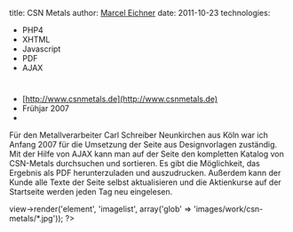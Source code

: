title: CSN Metals
author: [Marcel Eichner](love@ephigenia.de)
date: 2011-10-23
technologies:
  - PHP4
  - XHTML
  - Javascript
  - PDF
  - AJAX

# <?= $pageTitle; ?>

* [http://www.csnmetals.de](http://www.csnmetals.de)
* Frühjar 2007
* <?= implode(', ', $technologies); ?>  

Für den Metallverarbeiter Carl Schreiber Neunkirchen aus Köln war ich Anfang 2007 für die Umsetzung der Seite aus Designvorlagen zuständig.
Mit der Hilfe von AJAX kann man auf der Seite den kompletten Katalog von CSN-Metals durchsuchen und sortieren. Es gibt die Möglichkeit, das Ergebnis als PDF herunterzuladen und auszudrucken.
Außerdem kann der Kunde alle Texte der Seite selbst aktualisieren und die Aktienkurse auf der Startseite werden jeden Tag neu eingelesen.

<?= $this->view->render('element', 'imagelist', array('glob' => 'images/work/csn-metals/*.jpg')); ?>